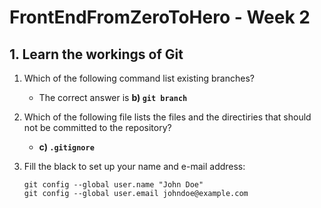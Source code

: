 # FrontEndFromZeroToHero - Week 2

## 1. Learn the workings of Git

1. Which of the following command list existing branches?

    * The correct answer is **b) ``git branch``**
    
2. Which of the following file lists the files and the directiries that should not be committed to the repository?

    * **c) ``.gitignore``**
    
3. Fill the black to set up your name and e-mail address: 
  
    ```
    git config --global user.name "John Doe"
    git config --global user.email johndoe@example.com
    ```    
